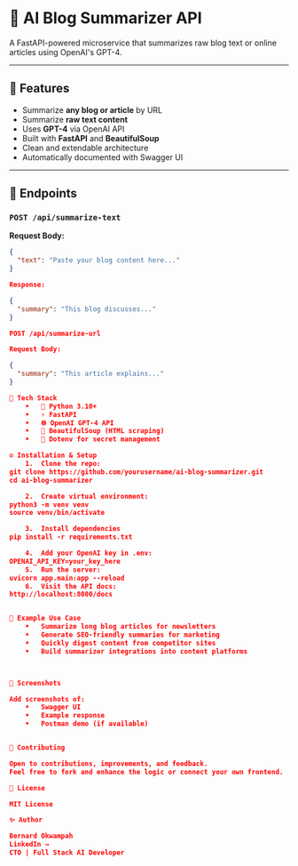 # 🧠 AI Blog Summarizer API

A FastAPI-powered microservice that summarizes raw blog text or online articles using OpenAI's GPT-4.

---

## 🚀 Features

- Summarize **any blog or article** by URL
- Summarize **raw text content**
- Uses **GPT-4** via OpenAI API
- Built with **FastAPI** and **BeautifulSoup**
- Clean and extendable architecture
- Automatically documented with Swagger UI

---

## 📌 Endpoints

### `POST /api/summarize-text`

**Request Body:**
```json
{
  "text": "Paste your blog content here..."
}

Response:

{
  "summary": "This blog discusses..."
}

POST /api/summarize-url

Request Body:

{
  "summary": "This article explains..."
}

🧰 Tech Stack
	•	🐍 Python 3.10+
	•	⚡ FastAPI
	•	🌐 OpenAI GPT-4 API
	•	🧽 BeautifulSoup (HTML scraping)
	•	🔐 Dotenv for secret management

⚙️ Installation & Setup
	1.	Clone the repo:
git clone https://github.com/yourusername/ai-blog-summarizer.git
cd ai-blog-summarizer

	2.	Create virtual environment:
python3 -m venv venv
source venv/bin/activate

    3.	Install dependencies
pip install -r requirements.txt

    4.	Add your OpenAI key in .env:
OPENAI_API_KEY=your_key_here
    5.	Run the server:
uvicorn app.main:app --reload
    6.	Visit the API docs:
http://localhost:8000/docs


🧪 Example Use Case
	•	Summarize long blog articles for newsletters
	•	Generate SEO-friendly summaries for marketing
	•	Quickly digest content from competitor sites
	•	Build summarizer integrations into content platforms



📸 Screenshots

Add screenshots of:
	•	Swagger UI
	•	Example response
	•	Postman demo (if available)


🤝 Contributing

Open to contributions, improvements, and feedback.
Feel free to fork and enhance the logic or connect your own frontend.

📄 License

MIT License

✨ Author

Bernard Okwampah
LinkedIn →
CTO | Full Stack AI Developer